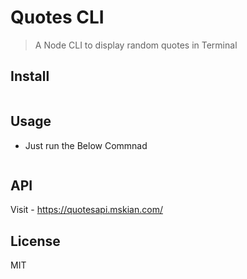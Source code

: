 # Quotes CLI

> A Node CLI to display random quotes in Terminal

## Install

```
```

## Usage

- Just run the Below Commnad

```
```

## API

Visit - https://quotesapi.mskian.com/

## License

MIT